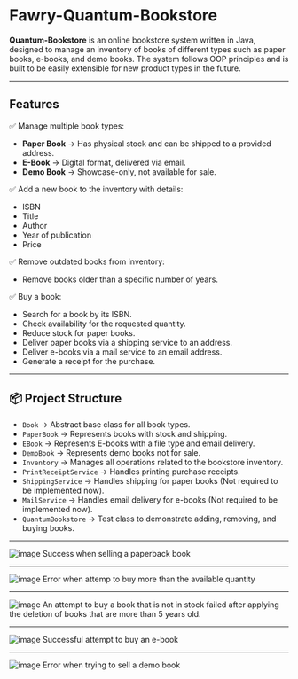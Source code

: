 # Fawry-Quantum-Bookstore

**Quantum-Bookstore** is an online bookstore system written in Java, designed to manage an inventory of books of different types such as paper books, e-books, and demo books. The system follows OOP principles and is built to be easily extensible for new product types in the future.

---

## Features

✅ Manage multiple book types:
- **Paper Book** → Has physical stock and can be shipped to a provided address.
- **E-Book** → Digital format, delivered via email.
- **Demo Book** → Showcase-only, not available for sale.

✅ Add a new book to the inventory with details:
- ISBN
- Title
- Author
- Year of publication
- Price

✅ Remove outdated books from inventory:
- Remove books older than a specific number of years.

✅ Buy a book:
- Search for a book by its ISBN.
- Check availability for the requested quantity.
- Reduce stock for paper books.
- Deliver paper books via a shipping service to an address.
- Deliver e-books via a mail service to an email address.
- Generate a receipt for the purchase.

---

## 📦 Project Structure

- `Book` → Abstract base class for all book types.
- `PaperBook` → Represents books with stock and shipping.
- `EBook` → Represents E-books with a file type and email delivery.
- `DemoBook` → Represents demo books not for sale.
- `Inventory` → Manages all operations related to the bookstore inventory.
- `PrintReceiptService` → Handles printing purchase receipts.
- `ShippingService` → Handles shipping for paper books (Not required to be implemented now).
- `MailService` → Handles email delivery for e-books (Not required to be implemented now).
- `QuantumBookstore` → Test class to demonstrate adding, removing, and buying books.

---

![image](https://github.com/user-attachments/assets/75568331-eb03-4b24-9e27-1133118ffb02)
Success when selling a paperback book

---

![image](https://github.com/user-attachments/assets/a1292c63-c727-408d-b121-a648370498a1)
Error when attemp to buy more than the available quantity

---

![image](https://github.com/user-attachments/assets/873c82b9-08ca-4795-ba31-77866ddd0205)
An attempt to buy a book that is not in stock failed after applying the deletion of books that are more than 5 years old.

---

![image](https://github.com/user-attachments/assets/a69d8f5f-57e0-4774-a2d2-898eceab2ceb)
Successful attempt to buy an e-book

---

![image](https://github.com/user-attachments/assets/82ac7814-91a5-4d00-b32c-9b6d94b0ea23)
Error when trying to sell a demo book


